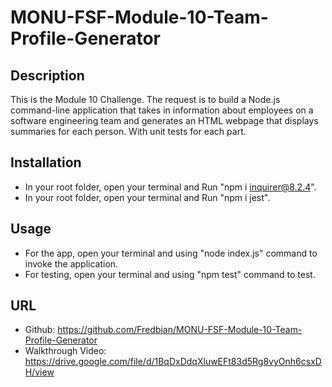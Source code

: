 # MONU-FSF-Module-10-Team-Profile-Generator

## Description
This is the Module 10 Challenge. The request is to build a Node.js command-line application that takes in information about employees on a software engineering team and generates an HTML webpage that displays summaries for each person. With unit tests for each part.

## Installation
* In your root folder, open your terminal and Run "npm i inquirer@8.2.4".
* In your root folder, open your terminal and Run "npm i jest".

## Usage
* For the app, open your terminal and using "node index.js" command to invoke the application.
* For testing, open your terminal and using "npm test" command to test.

## URL
* Github: https://github.com/Fredbian/MONU-FSF-Module-10-Team-Profile-Generator 
* Walkthrough Video: https://drive.google.com/file/d/1BqDxDdqXluwEFt83d5Rg8vyOnh6csxDH/view